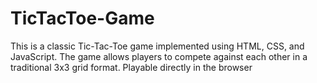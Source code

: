 # TicTacToe-Game
This is a classic Tic-Tac-Toe game implemented using HTML, CSS, and JavaScript. The game allows players to compete against each other in a traditional 3x3 grid format. Playable directly in the browser
